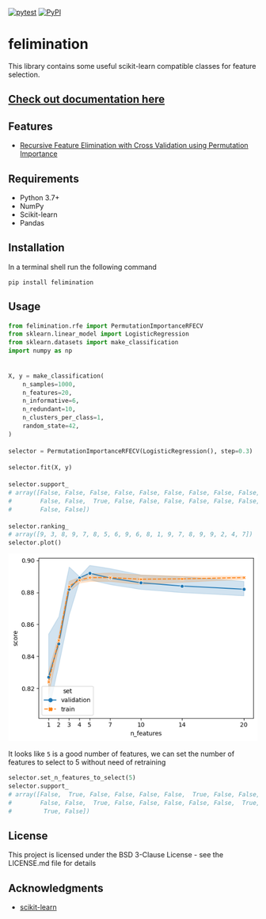 [![pytest](https://github.com/ClaudioSalvatoreArcidiacono/felimination/workflows/Tests/badge.svg)](https://github.com/ClaudioSalvatoreArcidiacono/felimination/actions?query=workflow%3A%22Tests%22)
[![PyPI](https://img.shields.io/pypi/v/felimination)](#)


# felimination

This library contains some useful scikit-learn compatible classes for feature selection.

## [Check out documentation here](https://claudiosalvatorearcidiacono.github.io/felimination/)

## Features

- [Recursive Feature Elimination with Cross Validation using Permutation Importance](reference/RFE.md#felimination.rfe.PermutationImportanceRFECV)

## Requirements

- Python 3.7+
- NumPy
- Scikit-learn
- Pandas

## Installation

In a terminal shell run the following command
```
pip install felimination
```

## Usage

```python
from felimination.rfe import PermutationImportanceRFECV
from sklearn.linear_model import LogisticRegression
from sklearn.datasets import make_classification
import numpy as np


X, y = make_classification(
    n_samples=1000,
    n_features=20,
    n_informative=6,
    n_redundant=10,
    n_clusters_per_class=1,
    random_state=42,
)

selector = PermutationImportanceRFECV(LogisticRegression(), step=0.3)

selector.fit(X, y)

selector.support_
# array([False, False, False, False, False, False, False, False, False,
#        False, False,  True, False, False, False, False, False, False,
#        False, False])

selector.ranking_
# array([9, 3, 8, 9, 7, 8, 5, 6, 9, 6, 8, 1, 9, 7, 8, 9, 9, 2, 4, 7])
selector.plot()
```
![example of plot](./docs/assets/example_plot.png)

It looks like `5` is a good number of features, we can set the number of features to select to 5 without need of retraining

```python
selector.set_n_features_to_select(5)
selector.support_
# array([False,  True, False, False, False, False,  True, False, False,
#        False, False,  True, False, False, False, False, False,  True,
#         True, False])
```

## License

This project is licensed under the BSD 3-Clause License - see the LICENSE.md file for details

## Acknowledgments

- [scikit-learn](https://scikit-learn.org/)
